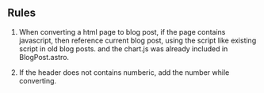 ## Rules

1. When converting a html page to blog post, if the page contains javascript, then reference current blog post, using the script like existing script in old blog posts. and the chart.js was already included in BlogPost.astro.

2. If the header does not contains numberic, add the number while converting.


